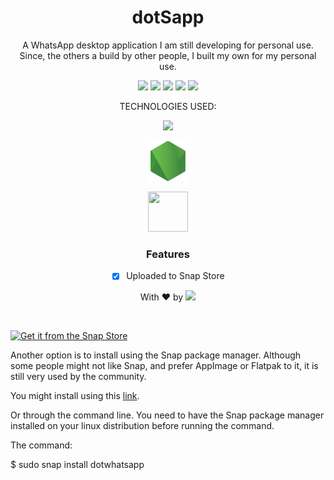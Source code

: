 <h1 align="center">dotSapp</h1>

<p align="center">A WhatsApp desktop application I am still developing for personal use. Since, the others a build by other people, I built my own for my personal use.</p>

<div align="center">

<img src="https://img.shields.io/badge/os-Linux-green" /> <a href="https://www.npmjs.com/"><img src="https://img.shields.io/badge/npm-v10.5.0-red" /></a> <a href="https://nodejs.org/en/"><img src="https://img.shields.io/badge/node.js-v.18.17.1-brightgreen" /></a> <img src="https://img.shields.io/badge/license-MIT-blue" /> <img src="https://img.shields.io/badge/Electron-v2.0.2-cyan" />

TECHNOLOGIES USED:

<a target="_blank" href="https://developer.mozilla.org/en-US/docs/Web/JavaScript"><img src="https://upload.wikimedia.org/wikipedia/commons/thumb/6/6a/JavaScript-logo.png/64px-JavaScript-logo.png" /></a>

<a href="https://nodejs.org/"><img src="https://raw.githubusercontent.com/devicons/devicon/master/icons/nodejs/nodejs-original.svg" style="width: 64px; height: 64px;" /></a>

<a href="https://www.electronjs.org/" target="_blank"><img src="https://upload.wikimedia.org/wikipedia/commons/thumb/9/91/Electron_Software_Framework_Logo.svg/2048px-Electron_Software_Framework_Logo.svg.png" style="width: 64px; height: 64px;" /></a>


### Features

- [x] Uploaded to Snap Store


</div>

<p align="center">With ❤ by <img src=https://img.shields.io/badge/-dotExtension-black /> <p/>

<br>


[![Get it from the Snap Store](https://snapcraft.io/static/images/badges/en/snap-store-white.svg)](https://snapcraft.io/dotwhatsapp)

Another option is to install using the Snap package manager. Although some people might not like Snap, and prefer AppImage or Flatpak to it, it is still very used by the community.

You might install using this <a href="https://snapcraft.io/dotwhatsapp" tager="_blank">link</a>.


Or through the command line. You need to have the Snap package manager installed on your linux distribution before running the command.

The command:

$ sudo snap install dotwhatsapp
